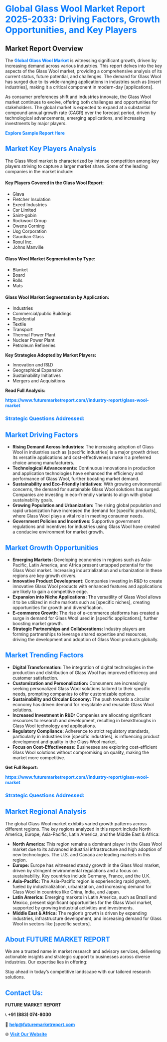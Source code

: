 <h1 style="color: #007BFF;">Global Glass Wool Market Report 2025-2033: Driving Factors, Growth Opportunities, and Key Players</h1>

<section id="overview">
<h2>Market Report Overview</h2>
<p>The <a href="https://www.futuremarketreport.com//industry-report/glass-wool-market" style="color: #007BFF; text-decoration: none;"><strong>Global Glass Wool Market</strong></a> is witnessing significant growth, driven by increasing demand across various industries. This report delves into the key aspects of the Glass Wool market, providing a comprehensive analysis of its current status, future potential, and challenges. The demand for Glass Wool has surged due to its wide-ranging applications in industries such as [insert industries], making it a critical component in modern-day [applications].</p>
<p>As consumer preferences shift and industries innovate, the Glass Wool market continues to evolve, offering both challenges and opportunities for stakeholders. The global market is expected to expand at a substantial compound annual growth rate (CAGR) over the forecast period, driven by technological advancements, emerging applications, and increasing investments by major players.</p>
</section>

<section id="overview">
<p><a href="https://www.futuremarketreport.com//request-sample/reportId=61743" style="color: #007BFF; text-decoration: none;"><strong>Explore Sample Report Here</strong></a></p>
</section>

<section id="key-players">
<h2 style="color: #007BFF;">Market Key Players Analysis</h2>
<p>The Glass Wool market is characterized by intense competition among key players striving to capture a larger market share. Some of the leading companies in the market include:</p>
<h4>Key Players Covered in the Glass Wool Report:</h4>
<ul><li>Glava</li><li>Fletcher Insulation</li><li>Exeed Industries</li><li>Csr Limited</li><li>Saint-gobin</li><li>Rockwool Group</li><li>Owens Corning</li><li>Usg Corporation</li><li>Gaurdian Glass</li><li>Roxul Inc.</li><li>Johns Manville</li></ul>
<h4>Glass Wool Market Segmentation by Type:</h4>
<ul><li>Blanket</li><li>Board</li><li>Rolls</li><li>Mats</li></ul>

<h4>Glass Wool Market Segmentation by Application:</h4>
<ul><li>Industries</li><li>Commercial/public Buildings</li><li>Residential</li><li>Textile</li><li>Transport</li><li>Thermal Power Plant</li><li>Nuclear Power Plant</li><li>Petroleum Refineries</li></ul>
<p><strong>Key Strategies Adopted by Market Players:</strong></p>
<ul>
<li>Innovation and R&D</li>
<li>Geographical Expansion</li>
<li>Sustainability Initiatives</li>
<li>Mergers and Acquisitions</li>
</ul>
</section>

<section>
<p><strong>Read Full Analysis: </strong></p><a href="https://www.futuremarketreport.com//industry-report/glass-wool-market" style="color: #007BFF; text-decoration: none;"><strong>https://www.futuremarketreport.com//industry-report/glass-wool-market</strong></a>
<h3 style="color: #007BFF;">Strategic Questions Addressed:</h3>
</section>

<section id="driving-factors">
<h2 style="color: #007BFF;">Market Driving Factors</h2>
<ul>
<li><strong>Rising Demand Across Industries:</strong> The increasing adoption of Glass Wool in industries such as [specific industries] is a major growth driver. Its versatile applications and cost-effectiveness make it a preferred choice among manufacturers.</li>
<li><strong>Technological Advancements:</strong> Continuous innovations in production and application technologies have enhanced the efficiency and performance of Glass Wool, further boosting market demand.</li>
<li><strong>Sustainability and Eco-Friendly Initiatives:</strong> With growing environmental concerns, the demand for sustainable Glass Wool solutions has surged. Companies are investing in eco-friendly variants to align with global sustainability goals.</li>
<li><strong>Growing Population and Urbanization:</strong> The rising global population and rapid urbanization have increased the demand for [specific products], where Glass Wool plays a vital role in meeting consumer needs.</li>
<li><strong>Government Policies and Incentives:</strong> Supportive government regulations and incentives for industries using Glass Wool have created a conducive environment for market growth.</li>
</ul>
</section>

<section id="growth-opportunities">
<h2 style="color: #007BFF;">Market Growth Opportunities</h2>
<ul>
<li><strong>Emerging Markets:</strong> Developing economies in regions such as Asia-Pacific, Latin America, and Africa present untapped potential for the Glass Wool market. Increasing industrialization and urbanization in these regions are key growth drivers.</li>
<li><strong>Innovative Product Development:</strong> Companies investing in R&D to create innovative Glass Wool products with enhanced features and applications are likely to gain a competitive edge.</li>
<li><strong>Expansion into Niche Applications:</strong> The versatility of Glass Wool allows it to be utilized in niche markets such as [specific niches], creating opportunities for growth and diversification.</li>
<li><strong>E-commerce Growth:</strong> The rise of e-commerce platforms has created a surge in demand for Glass Wool used in [specific applications], further boosting market growth.</li>
<li><strong>Strategic Partnerships and Collaborations:</strong> Industry players are forming partnerships to leverage shared expertise and resources, driving the development and adoption of Glass Wool products globally.</li>
</ul>
</section>

<section id="trending-factors">
<h2 style="color: #007BFF;">Market Trending Factors</h2>
<ul>
<li><strong>Digital Transformation:</strong> The integration of digital technologies in the production and distribution of Glass Wool has improved efficiency and customer satisfaction.</li>
<li><strong>Customization and Personalization:</strong> Consumers are increasingly seeking personalized Glass Wool solutions tailored to their specific needs, prompting companies to offer customizable options.</li>
<li><strong>Sustainability and Circular Economy:</strong> The push towards a circular economy has driven demand for recyclable and reusable Glass Wool solutions.</li>
<li><strong>Increased Investment in R&D:</strong> Companies are allocating significant resources to research and development, resulting in breakthroughs in Glass Wool technology and applications.</li>
<li><strong>Regulatory Compliance:</strong> Adherence to strict regulatory standards, particularly in industries like [specific industries], is influencing product development and quality in the Glass Wool market.</li>
<li><strong>Focus on Cost-Effectiveness:</strong> Businesses are exploring cost-efficient Glass Wool solutions without compromising on quality, making the market more competitive.</li>
</ul>
</section>

<section>
<p><strong>Get Full Report: </strong></p><a href="https://www.futuremarketreport.com//industry-report/glass-wool-market" style="color: #007BFF; text-decoration: none;"><strong>https://www.futuremarketreport.com//industry-report/glass-wool-market</strong></a>
<h3 style="color: #007BFF;">Strategic Questions Addressed:</h3>
</section>


<section id="regional-analysis">
<h2 style="color: #007BFF;">Market Regional Analysis</h2>
<p>The global Glass Wool market exhibits varied growth patterns across different regions. The key regions analyzed in this report include North America, Europe, Asia-Pacific, Latin America, and the Middle East & Africa:</p>
<ul>
<li><strong>North America:</strong> This region remains a dominant player in the Glass Wool market due to its advanced industrial infrastructure and high adoption of new technologies. The U.S. and Canada are leading markets in this region.</li>
<li><strong>Europe:</strong> Europe has witnessed steady growth in the Glass Wool market, driven by stringent environmental regulations and a focus on sustainability. Key countries include Germany, France, and the U.K.</li>
<li><strong>Asia-Pacific:</strong> The Asia-Pacific region is experiencing rapid growth, fueled by industrialization, urbanization, and increasing demand for Glass Wool in countries like China, India, and Japan.</li>
<li><strong>Latin America:</strong> Emerging markets in Latin America, such as Brazil and Mexico, present significant opportunities for the Glass Wool market, supported by growing industrial activities and investments.</li>
<li><strong>Middle East & Africa:</strong> The region’s growth is driven by expanding industries, infrastructure development, and increasing demand for Glass Wool in sectors like [specific sectors].</li>
</ul>
</section>

<footer>
<h2 style="color: #007BFF;">About FUTURE MARKET REPORT</h2>
<p>We are a trusted name in market research and advisory services, delivering actionable insights and strategic support to businesses across diverse industries. Our expertise lies in offering:</p>

<p>Stay ahead in today’s competitive landscape with our tailored research solutions.</p>

<h2 style="color: #007BFF;">Contact Us:</h2>
<p><strong>FUTURE MARKET REPORT</strong></p>
<p>📞 <strong>+91 (883) 074-8030</strong></p>
<p>📧 <strong><a href="mailto:help@futuremarketreport.com" style="color: #007BFF;">help@futuremarketreport.com</a></strong></p>
<p>🌐 <strong><a href="https://www.futuremarketreport.com/" style="color: #007BFF;">Visit Our Website</a></strong></p>
</footer>